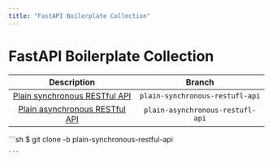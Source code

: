 ```yaml
---
title: "FastAPI Boilerplate Collection"
---
```


# FastAPI Boilerplate Collection


|Description|Branch|
|:--------:|:-----:|
|[Plain synchronous RESTful API](plain-synchronous-restful-api.md)|`plain-synchronous-restufl-api`|
|[Plain asynchronous RESTful API](plain-asynchronous-restful-api.md)|`plain-asynchronous-restufl-api`|


<div class="termy">
    ```sh
    $ git clone -b plain-synchronous-restful-api

    
    ```
</div>